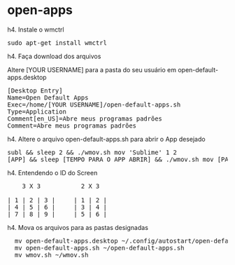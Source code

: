 # open-apps

h4. Instale o wmctrl

<pre>
sudo apt-get install wmctrl
</pre>


h4. Faça download dos arquivos

Altere [YOUR USERNAME] para a pasta do seu usuário em open-default-apps.desktop

<pre>
[Desktop Entry]
Name=Open Default Apps
Exec=/home/[YOUR USERNAME]/open-default-apps.sh
Type=Application
Comment[en_US]=Abre meus programas padrões
Comment=Abre meus programas padrões
</pre>


h4. Altere o arquivo open-default-apps.sh para abrir o App desejado

<pre>
subl && sleep 2 && ./wmov.sh mov 'Sublime' 1 2
[APP] && sleep [TEMPO PARA O APP ABRIR] && ./wmov.sh mov [PARTE DO TÍTULO DA JANELA] [SCREEN] [MONITOR|opcional]
</pre>


h4. Entendendo o ID do Screen

<pre>
    3 X 3           2 X 3

| 1 | 2 | 3 |     | 1 | 2 |
| 4 | 5 | 6 |     | 3 | 4 |
| 7 | 8 | 9 |     | 5 | 6 |
</pre>


h4. Mova os arquivos para as pastas designadas

<pre>
  mv open-default-apps.desktop ~/.config/autostart/open-default-apps.desktop
  mv open-default-apps.sh ~/open-default-apps.sh
  mv wmov.sh ~/wmov.sh
</pre>
